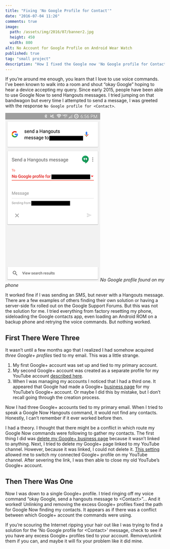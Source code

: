 ```yaml
---
title: "Fixing 'No Google Profile for Contact'"
date: "2016-07-04 11:26"
comments: true
image:
  path: /assets/img/2016/07/banner2.jpg
  height: 450
  width: 800
alt: No Account for Google Profile on Android Wear Watch
published: true
tag: "small project"
description: "How I fixed the Google now 'No Google profile for Contact' message with my account. This occurred because of conflicting Google+ profiles."
---
```


If you’re around me enough, you learn that I love to use voice commands. I’ve been known to walk into a room and shout “okay Google” hoping to hear a device accepting my query. Since early 2015, people have been able to use Google Now to send Hangouts messages. I tried jumping on that bandwagon but every time I attempted to send a message, I was greeted with the response `No Google profile for <Contact>`.

![No Google profile for contact found](/assets/img/2016/07/noaccountphone.png)*No Google profile found on my phone*

It worked fine if I was sending an SMS, but never with a Hangouts message. There are a few examples of others finding their own solution or having a server-side fix rolled out on the Google Support Forums. But this was not the solution for me. I tried everything from factory resetting my phone, sideloading the Google contacts app, even loading an Android ROM on a backup phone and retrying the voice commands. But nothing worked.

## First There Were Three

It wasn’t until a few months ago that I realized I had somehow acquired _three Google+ profiles_ tied to my email. This was a little strange.

1. My first Google+ account was set up and tied to my primary account.
2. My second Google+ account was created as a separate profile for my YouTube account [described here](https://support.google.com/youtube/answer/2663685).
3. When I was managing my accounts I noticed that I had a third one. It appeared that Google had made a Google+ [business page](https://business.google.com/create) for my YouTube’s Google+ account. Or maybe I did this by mistake, but I don’t recall going through the creation process.

Now I had three Google+ accounts tied to my primary email. When I tried to speak a Google Now Hangouts command, it would not find any contacts. Honestly, I can’t remember if it ever worked before then.

I had a theory. I thought that there might be a conflict in which route my Google Now commands were following to gather my contacts. The first thing I did was [delete my Google+ business page](https://support.google.com/plus/answer/1044503) because it wasn’t linked to anything. Next, I tried to delete my Google+ page linked to my YouTube channel. However, because it was linked, I could not delete it. [This setting](https://www.youtube.com/account_transfer_channel) allowed me to switch my connected Google+ profile on my YouTube channel. After severing the link, I was then able to close my old YouTube’s Google+ account.

## Then There Was One

Now I was down to a single Google+ profile. I tried ringing off my voice command “okay Google, send a hangouts message to &lt;Contact&gt;”… And it worked! Unlinking and removing the excess Google+ profiles fixed the path for Google Now finding my contacts. It appears as if there was a conflict between which Google+ account the commands were using.

If you’re scouring the Internet ripping your hair out like I was trying to find a solution for the 'No Google profile for &lt;Contact&gt;' message, check to see if you have any excess Google+ profiles tied to your account. Remove/unlink them if you can, and maybe it will fix your problem like it did mine.
